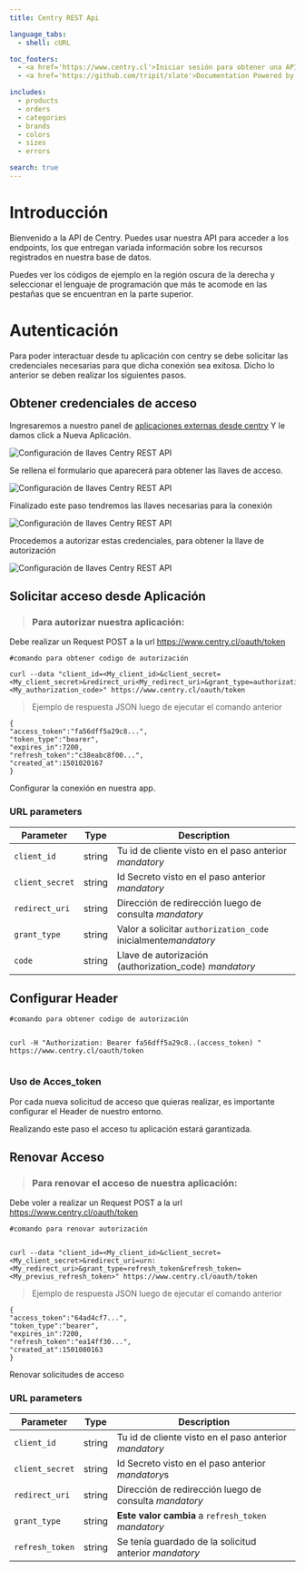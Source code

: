 ```yaml
---
title: Centry REST Api

language_tabs:
  - shell: cURL

toc_footers:
  - <a href='https://www.centry.cl'>Iniciar sesión para obtener una API Key</a>
  - <a href='https://github.com/tripit/slate'>Documentation Powered by Slate</a>

includes:
  - products 
  - orders
  - categories
  - brands
  - colors
  - sizes
  - errors

search: true
---
```


# Introducción

Bienvenido a la API de Centry. Puedes usar nuestra API para acceder a los endpoints, los que entregan variada
información sobre los recursos registrados en nuestra base de datos.

Puedes ver los códigos de ejemplo en la región oscura de la derecha y seleccionar el lenguaje de programación
que más te acomode en las pestañas que se encuentran en la parte superior.

# Autenticación

Para poder interactuar desde tu aplicación con centry se debe solicitar las credenciales necesarias para que 
dicha conexión sea exitosa.
Dicho lo anterior se deben realizar los siguientes pasos.

## Obtener credenciales de acceso ##
Ingresaremos a nuestro panel de [aplicaciones externas desde centry](https://www.centry.cl/oauth/applications)
Y le damos click a Nueva Aplicación.




![Configuración de llaves Centry REST API](images/appCentry1.png)

Se rellena el formulario que aparecerá para obtener las llaves de acceso. 

![Configuración de llaves Centry REST API](images/appCentry2.png)

Finalizado este paso tendremos las llaves necesarias para la conexión 

![Configuración de llaves Centry REST API](images/appCentry3.png)

Procedemos a autorizar estas credenciales, para obtener la llave de autorización

![Configuración de llaves Centry REST API](images/appCentry4.png)


## Solicitar acceso desde Aplicación
> ### Para autorizar nuestra aplicación:
Debe realizar un Request POST a la url https://www.centry.cl/oauth/token

```shell
#comando para obtener codigo de autorización 

curl --data "client_id=<My_client_id>&client_secret=<My_client_secret>&redirect_uri<My_redirect_uri>&grant_type=authorization_code&code=<My_authorization_code>" https://www.centry.cl/oauth/token

```
> Ejemplo de respuesta JSON luego de ejecutar el comando anterior

```
{
"access_token":"fa56dff5a29c8...",
"token_type":"bearer",
"expires_in":7200,
"refresh_token":"c38eabc8f00...",
"created_at":1501020167
}
```


Configurar la conexión en nuestra app.

### URL parameters ###

|   Parameter    |  Type  | Description                                                      |
|----------------|--------|------------------------------------------------------------------|
| `client_id`    | string | Tu id de cliente visto en el paso anterior <i class="label label-info">mandatory</i>    |
| `client_secret`| string | Id Secreto visto en el paso anterior <i class="label label-info">mandatory</i>           |
| `redirect_uri` | string | Dirección de redirección luego de consulta <i class="label label-info">mandatory</i> |
| `grant_type`   | string | Valor a solicitar `authorization_code` inicialmente<i class="label label-info">mandatory</i>       |
| `code`         | string | Llave de autorización (authorization_code) <i class="label label-info">mandatory</i>   |

## Configurar Header 

```shell
#comando para obtener codigo de autorización 


curl -H "Authorization: Bearer fa56dff5a29c8..(access_token) " https://www.centry.cl/oauth/token


```

### Uso de Acces_token
Por cada nueva solicitud de acceso que quieras realizar, es importante configurar el Header de nuestro entorno.

Realizando este paso el acceso tu aplicación estará garantizada.





## Renovar Acceso

> ### Para renovar el acceso de nuestra aplicación:
Debe voler a realizar un Request POST a la url https://www.centry.cl/oauth/token

```shell
#comando para renovar autorización 


curl --data "client_id=<My_client_id>&client_secret=<My_client_secret>&redirect_uri=urn:<My_redirect_uri>&grant_type=refresh_token&refresh_token=<My_previus_refresh_token>" https://www.centry.cl/oauth/token
```
> Ejemplo de respuesta JSON luego de ejecutar el comando anterior

```
{
"access_token":"64ad4cf7...",
"token_type":"bearer",
"expires_in":7200,
"refresh_token":"ea14ff30...",
"created_at":1501080163
}
```
Renovar solicitudes de acceso 

### URL parameters ###

|   Parameter    |  Type  | Description                                                      |
|----------------|--------|------------------------------------------------------------------|
| `client_id`    | string | Tu id de cliente visto en el paso anterior <i class="label label-info">mandatory</i>            |
| `client_secret`| string | Id Secreto visto en el paso anterior <i class="label label-info">mandatory</i>s |
| `redirect_uri` | string | Dirección de redirección luego de consulta <i class="label label-info">mandatory</i> |
| `grant_type`   | string | **Este valor cambia** a `refresh_token` <i class="label label-info">mandatory</i>   |
| `refresh_token`| string | Se tenía guardado de la solicitud anterior <i class="label label-info">mandatory</i> |



